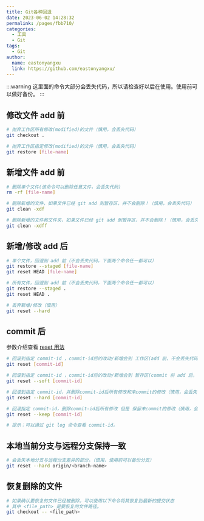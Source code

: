 ```yaml
---
title: Git各种回退
date: 2023-06-02 14:28:32
permalink: /pages/fbb710/
categories:
  - 工具
  - Git
tags:
  - Git
author:
  name: eastonyangxu
  link: https://github.com/eastonyangxu/
---
```


:::warning
这里面的命令大部分会丢失代码，所以请检查好以后在使用。使用前可以做好备份。
:::

## 修改文件 add 前

```sh
# 抛弃工作区所有修改(modified)的文件（慎用，会丢失代码）
git checkout .

# 抛弃工作区指定修改(modified)的文件（慎用，会丢失代码）
git restore [file-name]
```

## 新增文件 add 前

```sh
# 删除单个文件(该命令可以删除任意文件，会丢失代码)
rm -rf [file-name]

# 删除新增的文件，如果文件已经 git add 到暂存区，并不会删除！（慎用，会丢失代码）
git clean -xdf

# 删除新增的文件和文件夹，如果文件已经 git add 到暂存区，并不会删除！（慎用，会丢失代码）
git clean -xdff
```

## 新增/修改 add 后

```sh
# 单个文件，回退到 add 前（不会丢失代码，下面两个命令任一都可以）
git restore --staged [file-name]
git reset HEAD [file-name]

# 所有文件，回退到 add 前（不会丢失代码，下面两个命令任一都可以）
git restore --staged .
git reset HEAD .

# 丢弃新增/修改（慎用）
git reset --hard
```

## commit 后

参数介绍查看 [reset 用法](/pages/fd6d9a/#reset)

```sh
# 回滚到指定 commit-id ，commit-id后的改动/新增会到 工作区(add 前，不会丢失代码)
git reset [commit-id]

# 回滚到指定 commit-id ，commit-id后的改动/新增会到 暂存区(commit 前 add 后，不会丢失代码)
git reset --soft [commit-id]

# 回滚到指定 commit-id，并删除commit-id后所有修改和未commit的修改（慎用，会丢失代码）
git reset --hard [commit-id]

# 回滚指定 commit-id，删除commit-id后所有修改 但是 保留未commit的修改（慎用，会丢失代码）
git reset --keep [commit-id]

# 提示：可以通过 git log 命令查看 commit-id。
```

## 本地当前分支与远程分支保持一致

```sh
# 会丢失本地分支与远程分支差异的部分。（慎用，使用前可以备份分支）
git reset --hard origin/<branch-name>
```

## 恢复删除的文件

```sh
# 如果确认要恢复的文件已经被删除，可以使用以下命令将其恢复到最新的提交状态
# 其中 <file_path> 是要恢复的文件路径。
git checkout -- <file_path>
```
